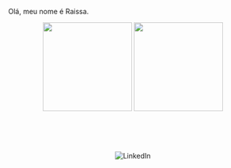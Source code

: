 Olá, meu nome é Raissa.

<div align="center">
  <img height="180em" src="https://github-readme-stats.vercel.app/api?username=hellorai94&show_icons=true&theme=dark&include_all_commits=true&count_private=true"/>
  <img height="180em" src="https://github-readme-stats.vercel.app/api/top-langs/?username=hellorai94&layout=compact&langs_count=7&theme=dark"/>
</div>

<br><br><br>
<div align="center">
  <a href="https://www.linkedin.com/in/raissa-carneiro/" target="_blank" style="text-decoration: none;">
    <img src="https://img.shields.io/badge/-LinkedIn-blue?style=for-the-badge&logo=linkedin&logoColor=white" alt="LinkedIn">
  </a>
</div>
